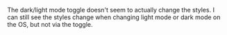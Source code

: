 The dark/light mode toggle doesn't seem to actually change the styles. I can still see the styles change when changing light mode or dark mode on the OS, but not via the toggle.